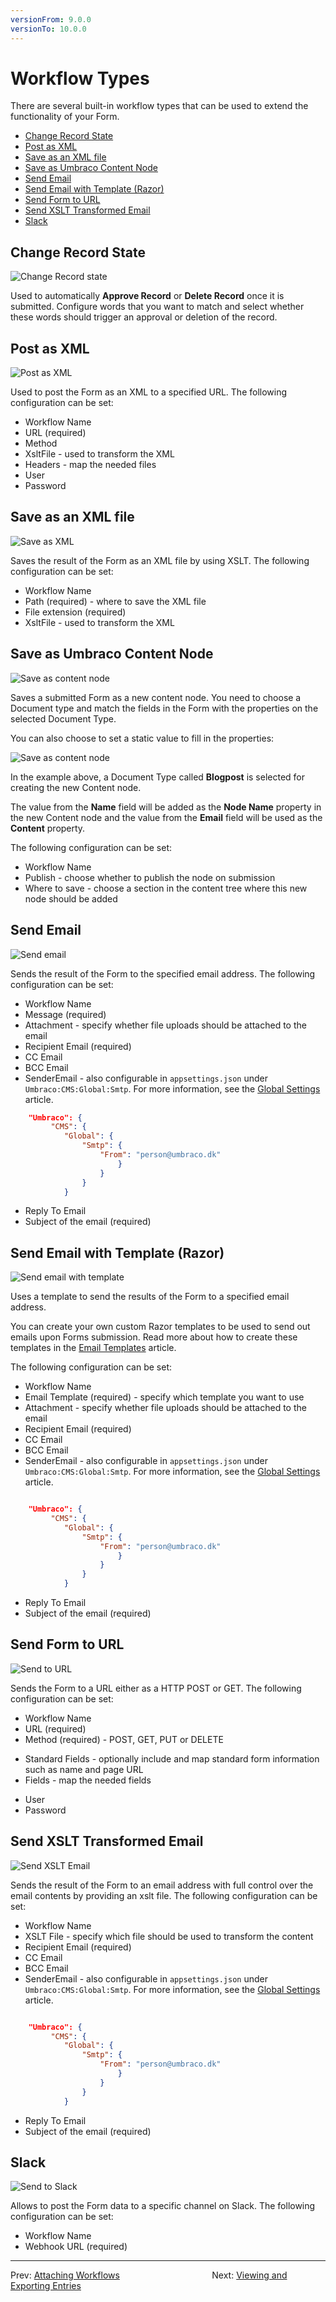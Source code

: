 ```yaml
---
versionFrom: 9.0.0
versionTo: 10.0.0
---
```


# Workflow Types

There are several built-in workflow types that can be used to extend the functionality of your Form.

- [Change Record State](#change-record-state)
- [Post as XML](#post-as-xml)
- [Save as an XML file](#save-as-an-xml-file)
- [Save as Umbraco Content Node](#save-as-umbraco-content-node)
- [Send Email](#send-email)
- [Send Email with Template (Razor)](#send-email-with-template-razor)
- [Send Form to URL](#send-form-to-url)
- [Send XSLT Transformed Email](#send-xslt-transformed-email)
- [Slack](#slack)

## **Change Record State**

![Change Record state](images/change-record-state.png)

Used to automatically **Approve Record** or **Delete Record** once it is submitted. Configure words that you want to match and select whether these words should trigger an approval or deletion of the record.

## **Post as XML**

![Post as XML](images/post-as-xml.png)

Used to post the Form as an XML to a specified URL. The following configuration can be set:

- Workflow Name
- URL (required)
- Method
- XsltFile - used to transform the XML
- Headers - map the needed files
- User
- Password

## **Save as an XML file**

![Save as XML](images/save-as-an-xml-file.png)

Saves the result of the Form as an XML file by using XSLT. The following configuration can be set:

- Workflow Name
- Path (required) - where to save the XML file
- File extension (required)
- XsltFile - used to transform the XML

## **Save as Umbraco Content Node**

![Save as content node](images/save-as-content-node.png)

Saves a submitted Form as a new content node. You need to choose a Document type and match the fields in the Form with the properties on the selected Document Type.

You can also choose to set a static value to fill in the properties:

![Save as content node](images/create-new-node.png)

In the example above, a Document Type called **Blogpost** is selected for creating the new Content node.

The value from the **Name** field will be added as the **Node Name** property in the new Content node and the value from the **Email** field will be used as the **Content** property.

The following configuration can be set:

- Workflow Name
- Publish - choose whether to publish the node on submission
- Where to save - choose a section in the content tree where this new node should be added

## **Send Email**

![Send email](images/send-email.png)

Sends the result of the Form to the specified email address. The following configuration can be set:

- Workflow Name
- Message (required)
- Attachment - specify whether file uploads should be attached to the email
- Recipient Email (required)
- CC Email
- BCC Email
- SenderEmail - also configurable in `appsettings.json` under `Umbraco:CMS:Global:Smtp`. For more information, see the [Global Settings](../../../../../Reference/V9-Config/GlobalSettings/index.md) article.

```json
    "Umbraco": {
         "CMS": {
            "Global": {
                "Smtp": {
                    "From": "person@umbraco.dk"
                        }
                    }
                }
            }
```

- Reply To Email
- Subject of the email (required)

## **Send Email with Template (Razor)**

![Send email with template](images/send-email-razor.png)

Uses a template to send the results of the Form to a specified email address.

You can create your own custom Razor templates to be used to send out emails upon Forms submission. Read more about how to create these templates in the [Email Templates](../../../Developer/Email-Templates) article.

The following configuration can be set:

- Workflow Name
- Email Template (required) - specify which template you want to use
- Attachment - specify whether file uploads should be attached to the email
- Recipient Email (required)
- CC Email
- BCC Email
- SenderEmail - also configurable in `appsettings.json` under `Umbraco:CMS:Global:Smtp`. For more information, see the [Global Settings](../../../../../Reference/V9-Config/GlobalSettings/index.md) article.

```json

    "Umbraco": {
         "CMS": {
            "Global": {
                "Smtp": {
                    "From": "person@umbraco.dk"
                        }
                    }
                }
            }
```

- Reply To Email
- Subject of the email (required)

## **Send Form to URL**

![Send to URL](images/send-to-URL.png)

Sends the Form to a URL either as a HTTP POST or GET. The following configuration can be set:

- Workflow Name
- URL (required)
- Method (required) - POST, GET, PUT or DELETE
* Standard Fields - optionally include and map standard form information such as name and page URL
* Fields - map the needed fields
- User
- Password

## **Send XSLT Transformed Email**

![Send XSLT Email](images/xslt-email.png)

Sends the result of the Form to an email address with full control over the email contents by providing an xslt file. The following configuration can be set:

- Workflow Name
- XSLT File - specify which file should be used to transform the content
- Recipient Email (required)
- CC Email
- BCC Email
- SenderEmail - also configurable in `appsettings.json` under `Umbraco:CMS:Global:Smtp`. For more information, see the [Global Settings](../../../../../Reference/V9-Config/GlobalSettings/index.md) article.

```json

    "Umbraco": {
         "CMS": {
            "Global": {
                "Smtp": {
                    "From": "person@umbraco.dk"
                        }
                    }
                }
            }
```

- Reply To Email
- Subject of the email (required)

## **Slack**

![Send to Slack](images/email-slack.png)

Allows to post the Form data to a specific channel on Slack. The following configuration can be set:

- Workflow Name
- Webhook URL (required)

---

Prev: [Attaching Workflows](../index.md) &emsp; &emsp; &emsp; &emsp; &emsp; &emsp; &emsp; &emsp; Next: [Viewing and Exporting Entries](../../Viewing-and-Exporting-Entries/index.md)
